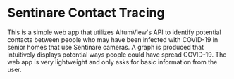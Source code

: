 # Sentinare Contact Tracing

This is a simple web app that utilizes AltumView's API to identify potential contacts between people who may have been infected with COVID-19 in senior homes that use Sentinare cameras. A graph is produced that intuitively displays potential ways people could have spread COVID-19. The web app is very lightweight and only asks for basic information from the user.
